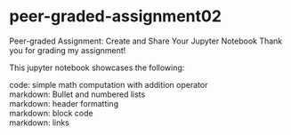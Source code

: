 # peer-graded-assignment02
Peer-graded Assignment: Create and Share Your Jupyter Notebook
Thank you for grading my assignment!

This jupyter notebook showcases the following:

  code: simple math computation with addition operator <br>
  markdown: Bullet and numbered lists <br>
  markdown: header formatting <br>
  markdown: block code <br>
  markdown: links
